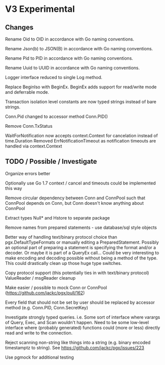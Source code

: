 # V3 Experimental

## Changes

Rename Oid to OID in accordance with Go naming conventions.

Rename Json(b) to JSON(B) in accordance with Go naming conventions.

Rename Pid to PID in accordance with Go naming conventions.

Rename Uuid to UUID in accordance with Go naming conventions.

Logger interface reduced to single Log method.

Replace BeginIso with BeginEx. BeginEx adds support for read/write mode and deferrable mode.

Transaction isolation level constants are now typed strings instead of bare strings.

Conn.Pid changed to accessor method Conn.PID()

Remove Conn.TxStatus

WaitForNotification now accepts context.Context for cancelation instead of time.Duration
Removed ErrNotificationTimeout as notification timeouts are handled via context.Context

## TODO / Possible / Investigate

Organize errors better

Optionally use Go 1.7 context / cancel and timeouts could be implemented this way

Remove circular dependency between Conn and ConnPool such that ConnPool depends on Conn, but Conn doesn't know anything about ConnPool

Extract types Null* and Hstore to separate package

Remove names from prepared statements - use database/sql style objects

Better way of handling text/binary protocol choice than pgx.DefaultTypeFormats or manually editing a PreparedStatement. Possibly an optional part of preparing a statement is specifying the format and/or a decoder. Or maybe it is part of a QueryEx call... Could be very interesting to make encoding and decoding possible without being a method of the type. This could drastically clean up those huge type switches.

Copy protocol support (this potentially ties in with text/binary protocol)
ValueReader / msgReader cleanup

Make easier / possible to mock Conn or ConnPool (https://github.com/jackc/pgx/pull/162)

Every field that should not be set by user should be replaced by accessor method (e.g. Conn.PID, Conn.SecretKey)

Investigate strongly typed queries. i.e. Some sort of interface where varargs of Query, Exec, and Scan wouldn't happen. Need to be some low-level interface where (probably generated) functions could (more or less) directly read and write to the connection.

Reject scanning non-string like things into a string (e.g. binary encoded timestamptz to string). See https://github.com/jackc/pgx/issues/223

Use pgmock for additional testing
